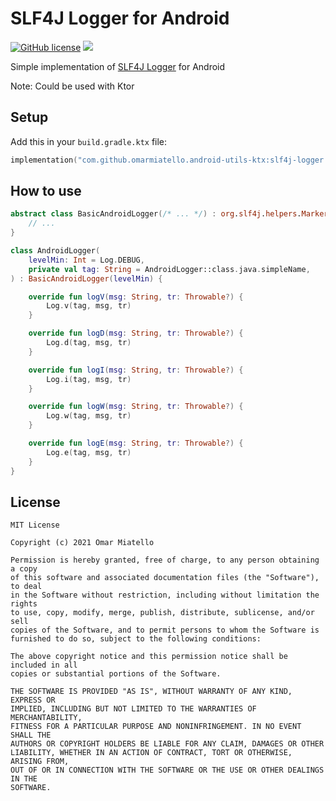 # SLF4J Logger for Android

[![GitHub license](https://img.shields.io/github/license/omarmiatello/android-utils-ktx)](../LICENSE)
[![](https://img.shields.io/maven-central/v/com.github.omarmiatello.android-utils-ktx/slf4j-logger)](https://search.maven.org/search?q=g:com.github.omarmiatello.android-utils-ktx)

Simple implementation of [SLF4J Logger](http://slf4j.org/manual.html) for Android

Note: Could be used with Ktor

## Setup

Add this in your `build.gradle.ktx` file:
```kotlin
implementation("com.github.omarmiatello.android-utils-ktx:slf4j-logger:1.1.0")
```

## How to use

```kotlin
abstract class BasicAndroidLogger(/* ... */) : org.slf4j.helpers.MarkerIgnoringBase() {
    // ...
}

class AndroidLogger(
    levelMin: Int = Log.DEBUG,
    private val tag: String = AndroidLogger::class.java.simpleName,
) : BasicAndroidLogger(levelMin) {

    override fun logV(msg: String, tr: Throwable?) {
        Log.v(tag, msg, tr)
    }

    override fun logD(msg: String, tr: Throwable?) {
        Log.d(tag, msg, tr)
    }

    override fun logI(msg: String, tr: Throwable?) {
        Log.i(tag, msg, tr)
    }

    override fun logW(msg: String, tr: Throwable?) {
        Log.w(tag, msg, tr)
    }

    override fun logE(msg: String, tr: Throwable?) {
        Log.e(tag, msg, tr)
    }
}
```

## License

```
MIT License

Copyright (c) 2021 Omar Miatello

Permission is hereby granted, free of charge, to any person obtaining a copy
of this software and associated documentation files (the "Software"), to deal
in the Software without restriction, including without limitation the rights
to use, copy, modify, merge, publish, distribute, sublicense, and/or sell
copies of the Software, and to permit persons to whom the Software is
furnished to do so, subject to the following conditions:

The above copyright notice and this permission notice shall be included in all
copies or substantial portions of the Software.

THE SOFTWARE IS PROVIDED "AS IS", WITHOUT WARRANTY OF ANY KIND, EXPRESS OR
IMPLIED, INCLUDING BUT NOT LIMITED TO THE WARRANTIES OF MERCHANTABILITY,
FITNESS FOR A PARTICULAR PURPOSE AND NONINFRINGEMENT. IN NO EVENT SHALL THE
AUTHORS OR COPYRIGHT HOLDERS BE LIABLE FOR ANY CLAIM, DAMAGES OR OTHER
LIABILITY, WHETHER IN AN ACTION OF CONTRACT, TORT OR OTHERWISE, ARISING FROM,
OUT OF OR IN CONNECTION WITH THE SOFTWARE OR THE USE OR OTHER DEALINGS IN THE
SOFTWARE.
```

